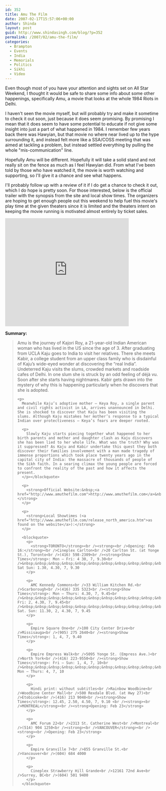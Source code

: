 ```yaml
---
id: 352
title: Amu The Film
date: 2007-02-17T15:57:06+00:00
author: Shinda
layout: post
guid: http://www.shindasingh.com/blog/?p=352
permalink: /2007/02/amu-the-film/
categories:
  - Brampton
  - Events
  - India
  - Memorials
  - Politics
  - Sikhi
  - Video
---
```

Even though most of you have your attention and sights set on All Star Weekend, I thought it would be safe to share some info about some other happenings, specifically Amu, a movie that looks at the whole 1984 Riots in Delhi. 

I haven't seen the movie myself, but will probably try and make it sometime to check it out soon, just because it does seem promising. By promising I mean that it does seem to have some potential to educate if not give some insight into just a part of what happened in 1984. I remember few years back there was Hawyian, but that movie no where near lived up to the hype surrounding it, and instead felt more like a SSA/COSS meeting that was aimed at tackling a problem, but instead settled everything by pulling the whole "mis-communication" line.

Hopefully Amu will be different. Hopefully it will take a solid stand and not really sit on the fence as much as I feel Hawyian did. From what I've been told by those who have watched it, the movie is worth watching and supporting, so&nbsp;I'll give&nbsp;it&nbsp;a chance and see what happens.

<p align="left">
  I'll probably follow up with a review of it if I do get a chance to check it out, which I do hope is pretty soon. For those interested, below is the official trailer with the synopsis from the site and local show times. The organizers are hoping to get enough people out this weekend to help fuel this movie's play time at the given theaters since it is limited and&nbsp;the theaters intent on keeping the movie running is motivated almost entirely by ticket sales.
</p>

<embed src="http://www.youtube.com/v/DR1sd-xCJ8U" width="400" height="350" type="application/x-shockwave-flash">
  </p> 
  
  <p>
    <strong>Summary:</strong>
  </p>
  
  <blockquote>
    <p>
      Amu is the journey of Kajori Roy, a 21-year-old Indian American woman who has lived in the US since the age of 3. After graduating from UCLA Kaju goes to India to visit her relatives. There she meets Kabir, a college student from an upper class family who is disdainful of Kaju’s wide-eyed wonder at discovering the “real India”. Undeterred Kaju visits the slums, crowded markets and roadside cafes of Delhi. In one slum she is struck by an odd feeling of déjà vu. Soon after she starts having nightmares. Kabir gets drawn into the mystery of why this is happening particularly when he discovers that she is adopted.
    </p>
    
    <p>
      Meanwhile Kaju’s adoptive mother – Keya Roy, a single parent and civil rights activist in LA, arrives unannounced in Delhi. She is shocked to discover that Kaju has been visiting the slums. Although Kaju mistakes her mother’s response to a typical Indian over protectiveness – Keya’s fears are deeper rooted. 
      
      <p>
        Slowly Kaju starts piecing together what happened to her birth parents and mother and daughter clash as Kaju discovers she has been lied to her whole life. What was the truth? Why was it suppressed? As Kaju and Kabir undertake this quest they both discover their families involvement with a man made tragedy of immense proportions which took place twenty years ago in the capital city of India: the massacre of thousands of people of the Sikh faith. In a searing climax the young people are forced to confront the reality of the past and how it affects the present.
      </p></blockquote> 
      
      <p>
        <strong>Official Website:&nbsp;<a href="http://www.amuthefilm.com">http://www.amuthefilm.com</a>&nbsp;</strong>
      </p>
      
      <p>
        <strong>Local Showtimes (<a href="http://www.amuthefilm.com/release_north_america.htm">as found on the website</a>):</strong>
      </p>
      
      <blockquote>
        <p>
          <strong>TORONTO</strong><br /><strong><br />Opening: Feb 16:</strong><br />Cineplex Carlton<br />20 Carlton St. (at Yonge St.), Toronto<br />(416) 598-2309<br /><strong>Show Times</strong>: Mon – Fri: 4 30, 7, 9.30<br />&nbsp;&nbsp;&nbsp;&nbsp;&nbsp;&nbsp;&nbsp;&nbsp;&nbsp;&nbsp;&nbsp;&nbsp;&nbsp;&nbsp;&nbsp;&nbsp;&nbsp;&nbsp; Sat Sun: 1.30, 4.30, 7, 9.30
        </p>
        
        <p>
          AMC Kennedy Commons<br />33 William Kitchen Rd.<br />Scarborough<br />(416) 335 5323<br /><strong>Show Times</strong>: Mon – Thurs: 4.30, 7, 9.45<br />&nbsp;&nbsp;&nbsp;&nbsp;&nbsp;&nbsp;&nbsp;&nbsp;&nbsp;&nbsp;&nbsp;&nbsp;&nbsp;&nbsp;&nbsp;&nbsp;&nbsp;&nbsp; Fri: 2, 4.30, 7, 9.45<br />&nbsp;&nbsp;&nbsp;&nbsp;&nbsp;&nbsp;&nbsp;&nbsp;&nbsp;&nbsp;&nbsp;&nbsp;&nbsp;&nbsp;&nbsp;&nbsp;&nbsp;&nbsp; Sat. Sun: 11.30, 2, 4.30, 7, 9.45
        </p>
        
        <p>
          Empire Square One<br />100 City Center Drive<br />Missisauga<br />(905) 275 2640<br /><strong>Show Times</strong>: 1, 4, 7, 9.40
        </p>
        
        <p>
          Empire Empress Walk<br />5095 Yonge St. (Empress Ave.)<br />North York<br />(416) 223-9550<br /><strong>Show Times</strong>: Fri – Sun: 1, 4, 7, 10<br />&nbsp;&nbsp;&nbsp;&nbsp;&nbsp;&nbsp;&nbsp;&nbsp;&nbsp;&nbsp;&nbsp;&nbsp;&nbsp;&nbsp;&nbsp;&nbsp;&nbsp;&nbsp; Mon – Thurs: 4, 7, 10
        </p>
        
        <p>
          Hindi print: without subtitles<br />Rainbow Woodbine<br />Woodbine Center Mall<br />500 Rexdale Blvd. (at Hwy 27)<br />Etobicoke<br />(416) 213 9048<br /><strong>Show Times</strong>: 12.45, 2.50, 4.50, 7, 9.10 <br /><strong><br />MONTREAL</strong><br /><strong>Opening: Feb 23</strong>
        </p>
        
        <p>
          AMC Forum 22<br />2313 St. Catherine West<br />Montreal<br />(514) 904 1250<br /><strong><br />VANCOUVER</strong><br /><strong><br />Opening: Feb 23</strong>
        </p>
        
        <p>
          Empire Granville 7<br />855 Granville St.<br />Vancouver<br />(604) 684 4000
        </p>
        
        <p>
          Cineplex Strawberry Hill Grande<br />12161 72nd Ave<br />Surrey, BC<br />(604) 501 9400
        </p>
      </blockquote>